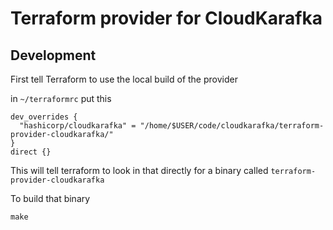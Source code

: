 # Terraform provider for CloudKarafka

## Development

First tell Terraform to use the local build of the provider

in `~/terraformrc` put this

```
dev_overrides {
  "hashicorp/cloudkarafka" = "/home/$USER/code/cloudkarafka/terraform-provider-cloudkarafka/"
}
direct {}
```

This will tell terraform to look in that directly for a binary called `terraform-provider-cloudkarafka`

To build that binary

``` shell
make
```
